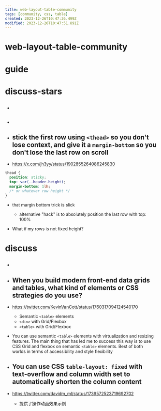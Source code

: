 ```yaml
---
title: web-layout-table-community
tags: [community, css, table]
created: 2023-12-26T10:47:36.499Z
modified: 2023-12-26T10:47:51.891Z
---
```


# web-layout-table-community

# guide

# discuss-stars
- ## 

- ## 

- ## stick the first row using `<thead>` so you don't lose context, and give it a `margin-bottom` so you don't lose the last row on scroll
- https://x.com/jh3yy/status/1902855264086245830

```CSS
thead {
  position: sticky;
  top: var(--header-height);
  margin-bottom: 1lh;
  /* or whatever row height */
}
```

- that margin bottom trick is slick
  - alternative "hack" is to absolutely position the last row with top: 100%

- What if my rows is not fixed height? 
# discuss
- ## 

- ## When you build modern front-end data grids and tables, what kind of elements or CSS strategies do you use?
- https://twitter.com/KevinVanCott/status/1760317094124540170
  - Semantic `<table>` elements
  - `<div>` with Grid/Flexbox
  - `<table>` with Grid/Flexbox 

- You can use semantic `<table>` elements with virtualization and resizing features. The main thing that has led me to success this way is to use CSS Grid and flexbox on semantic `<table>` elements. Best of both worlds in terms of accessibility and style flexibility

- ## You can use CSS `table-layout: fixed` with text-overflow and column width set to automatically shorten the column content 
- https://twitter.com/davidm_ml/status/1739572523719692702
  - 提供了操作动画效果示例
